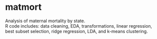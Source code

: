 # matmort
Analysis of maternal mortality by state.  
R code includes: data cleaning, EDA, transformations, linear regression, best subset selection, ridge regression, LDA, and k-means clustering.
